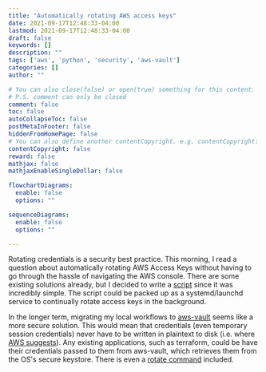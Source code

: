 ```yaml
---
title: "Automatically rotating AWS access keys"
date: 2021-09-17T12:48:33-04:00
lastmod: 2021-09-17T12:48:33-04:00
draft: false
keywords: []
description: ""
tags: ['aws', 'python', 'security', 'aws-vault']
categories: []
author: ""

# You can also close(false) or open(true) something for this content.
# P.S. comment can only be closed
comment: false
toc: false
autoCollapseToc: false
postMetaInFooter: false
hiddenFromHomePage: false
# You can also define another contentCopyright. e.g. contentCopyright: "This is another copyright."
contentCopyright: false
reward: false
mathjax: false
mathjaxEnableSingleDollar: false

flowchartDiagrams:
  enable: false
  options: ""

sequenceDiagrams: 
  enable: false
  options: ""

---
```


<!--more-->

Rotating credentials is a security best practice. This morning, I read a question about automatically rotating AWS Access Keys without having to go through the hassle of navigating the AWS console. There are some existing solutions already, but I decided to write a [script](https://gist.github.com/davegallant/2c042686a78684a657fe99e20fa7a924#file-aws_access_key_rotator-py) since it was incredibly simple. The script could be packed up as a systemd/launchd service to continually rotate access keys in the background.

In the longer term, migrating my local workflows to [aws-vault](https://github.com/99designs/aws-vault) seems like a more secure solution. This would mean that credentials (even temporary session credentials) never have to be written in plaintext to disk (i.e. where [AWS suggests](https://docs.aws.amazon.com/sdkref/latest/guide/file-location.html)). Any existing applications, such as terraform, could be have their credentials passed to them from aws-vault, which retrieves them from the OS's secure keystore. There is even a [rotate command](https://github.com/99designs/aws-vault/blob/master/USAGE.md#rotating-credentials) included.

